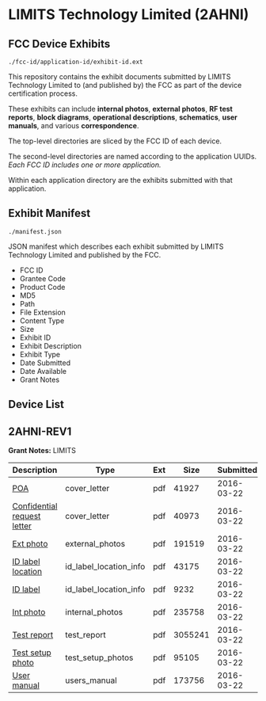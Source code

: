 # LIMITS Technology Limited (2AHNI)
## FCC Device Exhibits

```
./fcc-id/application-id/exhibit-id.ext
```

This repository contains the exhibit documents submitted by LIMITS Technology Limited to (and published by) the FCC as part of the device certification process.

These exhibits can include **internal photos**, **external photos**, **RF test reports**, **block diagrams**, **operational descriptions**, **schematics**, **user manuals**, and various **correspondence**.

The top-level directories are sliced by the FCC ID of each device.

The second-level directories are named according to the application UUIDs. *Each FCC ID includes one or more application.*

Within each application directory are the exhibits submitted with that application. 

## Exhibit Manifest

```
./manifest.json
```

JSON manifest which describes each exhibit submitted by LIMITS Technology Limited and published by the FCC.

- FCC ID
- Grantee Code
- Product Code
- MD5
- Path
- File Extension
- Content Type
- Size
- Exhibit ID
- Exhibit Description
- Exhibit Type
- Date Submitted
- Date Available
- Grant Notes

## Device List
## 2AHNI-REV1
**Grant Notes:** LIMITS

| Description | Type | Ext | Size | Submitted | Available |
| ----------- | ---- | --- | ---- | --------- | --------- |
| [POA](2AHNI-REV1/6dfdaa95f1ff1748c5ecd25e8372d795/2937168.pdf) | cover_letter | pdf | 41927 | 2016-03-22 | 2016-03-22 |
| [Confidential request letter](2AHNI-REV1/6dfdaa95f1ff1748c5ecd25e8372d795/2937169.pdf) | cover_letter | pdf | 40973 | 2016-03-22 | 2016-03-22 |
| [Ext photo](2AHNI-REV1/6dfdaa95f1ff1748c5ecd25e8372d795/2937172.pdf) | external_photos | pdf | 191519 | 2016-03-22 | 2016-03-22 |
| [ID label location](2AHNI-REV1/6dfdaa95f1ff1748c5ecd25e8372d795/2937174.pdf) | id_label_location_info | pdf | 43175 | 2016-03-22 | 2016-03-22 |
| [ID label](2AHNI-REV1/6dfdaa95f1ff1748c5ecd25e8372d795/2937175.pdf) | id_label_location_info | pdf | 9232 | 2016-03-22 | 2016-03-22 |
| [Int photo](2AHNI-REV1/6dfdaa95f1ff1748c5ecd25e8372d795/2937173.pdf) | internal_photos | pdf | 235758 | 2016-03-22 | 2016-03-22 |
| [Test report](2AHNI-REV1/6dfdaa95f1ff1748c5ecd25e8372d795/2937170.pdf) | test_report | pdf | 3055241 | 2016-03-22 | 2016-03-22 |
| [Test setup photo](2AHNI-REV1/6dfdaa95f1ff1748c5ecd25e8372d795/2937171.pdf) | test_setup_photos | pdf | 95105 | 2016-03-22 | 2016-03-22 |
| [User manual](2AHNI-REV1/6dfdaa95f1ff1748c5ecd25e8372d795/2937176.pdf) | users_manual | pdf | 173756 | 2016-03-22 | 2016-03-22 |
